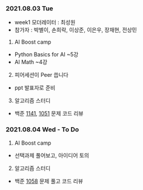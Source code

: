 ### 2021.08.03 Tue

- week1 모더레이터 : 최성원
- 참가자 : 박별이, 손희락, 이상준, 이은우, 장재현, 전상민



1. AI Boost camp
- Python Basics for AI ~5강
- AI Math ~4강


2. 피어세션이 Peer 씁니다
- ppt 발표자로 준비


3. 알고리즘 스터디
- 백준 [1141](https://www.acmicpc.net/problem/1141), [1051](https://www.acmicpc.net/problem/1051) 문제 코드 리뷰


### 2021.08.04 Wed - To Do 


1. AI Boost camp
- 선택과제 풀어보고, 아이디어 토의


2. 알고리즘 스터디
- 백준 [1058](https://www.acmicpc.net/problem/1058) 문제 풀고 코드 리뷰
